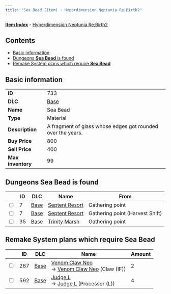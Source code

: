 ```yaml
---
title: "Sea Bead (Item) - Hyperdimension Neptunia Re;Birth2"
---
```


[**Item Index**](/neptunia/rb2/item/index.html) - [Hyperdimension Neptunia Re;Birth2](/neptunia/rb2)

## Contents

- [Basic information](#basic-information)
- [Dungeons **Sea Bead** is found](#dungeons-sea-bead-is-found)
- [Remake System plans which require **Sea Bead**](#remake-system-plans-which-require-sea-bead)

## Basic information

|   |   |
| -- | -- |
| **ID** | 733 |
| **DLC** | [Base](/neptunia/rb2/dlc/0-base.html) |
| **Name** | Sea Bead |
| **Type** | Material |
| **Description** | A fragment of glass whose edges got rounded over the years. |
| **Buy Price** | 800 |
| **Sell Price** | 400 |
| **Max inventory** | 99 |

## Dungeons **Sea Bead** is found

|    | ID | DLC | Name | From |
| -- | -- | --- | ---- | ---- |
| <input type="checkbox" id="rb2-dungeon-0-7" class="trackbox" /> | 7 | [Base](/neptunia/rb2/dlc/0-base.html) | [Septent Resort](/neptunia/rb2/dungeon/0-7-septent-resort.html) | Gathering point |
| <input type="checkbox" id="rb2-dungeon-0-7" class="trackbox" /> | 7 | [Base](/neptunia/rb2/dlc/0-base.html) | [Septent Resort](/neptunia/rb2/dungeon/0-7-septent-resort.html) | Gathering point (Harvest Shift) |
| <input type="checkbox" id="rb2-dungeon-0-35" class="trackbox" /> | 35 | [Base](/neptunia/rb2/dlc/0-base.html) | [Trinity Marsh](/neptunia/rb2/dungeon/0-35-trinity-marsh.html) | Gathering point |

## Remake System plans which require **Sea Bead**

|    | ID | DLC | Name | Amount |
| -- | -- | --- | ---- | ------ |
| <input type="checkbox" id="rb2-remake-0-267" class="trackbox" /> | 267 | [Base](/neptunia/rb2/dlc/0-base.html) | [Venom Claw Neo](/neptunia/rb2/remake/0-267-venom-claw-neo.html)<br />→ [Venom Claw Neo](/neptunia/rb2/item/0-1249-venom-claw-neo.html) (Claw (IF)) | 2 |
| <input type="checkbox" id="rb2-remake-0-592" class="trackbox" /> | 592 | [Base](/neptunia/rb2/dlc/0-base.html) | [Judge L](/neptunia/rb2/remake/0-592-judge-l.html)<br />→ [Judge L](/neptunia/rb2/item/0-3379-judge-l.html) (Processor (L)) | 4 |